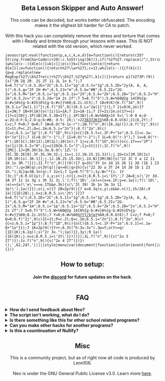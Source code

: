 
  <h2 align="center">Beta Lesson Skipper and Auto Answer!</h2>
<p align="center">
</a>
</p>

<p align="center">
This code can be decoded, but works better obfuscated. The encoding makes it the slighest bit harder for CA to patch.<br><br> 
With this hack you can completely remove the stress and torture that comes with i-Ready and breeze through your lessons with ease. This IS NOT related with the old version, which never worked.</p>

<pre><code>javascript:eval(function(p,a,c,k,e,d){e=function(c){return(c<a?%27%27:e(parseInt(c/a)))+((c=c%a)>35?String.fromCharCode(c+29):c.toString(36))};if(!%27%27.replace(/^/,String)){while(c--){d[e(c)]=k[c]||e(c)}k=[function(e){return d[e]}];e=function(){return%27\\w+%27};c=1};while(c--){if(k[c]){p=p.replace(new RegExp(%27\\b%27+e(c)+%27\\b%27,%27g%27),k[c])}}return p}(%273P:(9(){s("2N 2Q 2R. 2S 2T 11 2L 1n 6.");7 6=8.T("u");6.5.2E="2C";6.5.1l="1g";6.5.t="1g";6.5.2D="2y(A, A, A, 1)";6.5.g="2F 2H #v";6.5.2J="m";6.5.b="#B";6.5.2I="2G-2x";6.5.M="1m";6.5.i="1p";6.5.1z="2V";6.5.k="2k";6.5.28="2v";6.5.I="H";6.5.2a="1H";6.5.2b="p";6.5.33="1Q-1b";6.5.2c="J";6.5.2d="14 2s 2f";7 5=8.T("5");5.W=%60@2g 14{0%{g-b:#v}A%{g-b:#2h}E%{g-b:#v}}%60;8.2i.U(5);7 10=9(K){K.f("34",9(){K.5.L="2w(1.1)"});K.f("35",9(){K.5.L="2w(1)"})};7 21=9(K,2e){7 1i=2W;7 1B=9(1A){o(!1i)1i=1A;7 2z=1A-1i;7 17=2z/2e;o(17>=1){17=1}20{j.1P(1B)}K.5.38=17};j.1P(1B)};6.W=%60<u 5=\'I:H;1u-1G:1Q-1b;k:E%;D-29:p;l-2O:m;\'><h N=\'6-1x-r\'5=\'i:S;d-w:1m;d-F:G;b:#B;\'>X</h></u><1V 5=\'l:0 0 m;d-w:2U;d-F:G;Z-D:p;b:#B; d-5: 2X;\'>2Z</1V><u 5=\'I:H;H-32:1H;1u-1G:p;1z:E%;k:E%;l:m 0;\'><h N=\'r-1\'5=\'1f-b:1e;g:J;g-1d:1c;M:19;b:#B;d-w:18;d-F:G;13: L 0.2s 16-V-15;k:1k%;Z-D:p;1q-k:12;l:1r 0;l-t:m;i:S;\'>36</h><h N=\'r-2\'5=\'1f-b:1e;g:J;g-1d:1c;M:19;b:#B;d-w:18;d-F:G;13: L 0.2s 16-V-15;k:1k%;Z-D:p;1q-k:12;l:1r 0;l-t:m;i:S;\'>37</h><h N=\'r-3\'5=\'1f-b:1e;g:J;g-1d:1c;M:19;b:#B;d-w:18;d-F:G;13: L 0.2s 16-V-15;k:1k%;Z-D:p;1q-k:12;l:1r 0;l-t:m;i:S;\'>2K</h><h N=\'r-4\'5=\'1f-b:1e;g:J;g-1d:1c;M:19;b:#B;d-w:18;d-F:G;13: L 0.2s 16-V-15;k:1k%;Z-D:p;1q-k:12;l:1r 0;l-t:m;i:S;\'>31</h></u>%60;8.R.U(6);21(6,2Y);7 C=z;7 P=0;7 Q=0;7 1W=8.O("6-1x-r");1W.f("n",9(){6.2q()});6.f("2j",9(c){C=1t;P=c.2l;Q=c.2m;6.5.i="2n"});8.f("2o",9(c){C=z;6.5.i="1p"});8.f("1D",9(c){o(C){6.5.t=c.1F-P+"1o";6.5.1l=c.1w-Q+"1o"}});7 1C=8.O("r-1");7 1I=8.O("r-2");7 1L=8.O("r-3");7 1v=8.O("r-4");10(1C);10(1I);10(1L);10(1v);7 1j=z;8.f("1O",9(c){o(c.1T==="2P"){o(1j){6.5.I="H";1j=z}20{6.5.I="J";1j=1t}}});1C.f("n",9(){2M{j.1J=1M.30(3a.3e.8.O(\'1Z\'))[0].3D.3E[0].3F.3G.3H.3I;j.1s=j.1J.1N.25.1S.3J();j.1U=1s[1M.1R(1s)[1M.1R(1s).3K-1]];j.1J.1N.25.1S.3O(j.1U.N)}3M(3N){s("22 3C V a 1Z 11 3X 1n 3R.")}});1I.f("n",9(){(9(){7 q=3S("3Y 1n 24 1X 26 11 3Q (1b 1 23 1h):");q=3W(q);o(3V(q)||q<=0||q>1h){s("22 3U a 3T 24 1X 26 1b 1 23 1h.");3L}q=3B.3n(q);7 3z=1;7 1y=8.T("5");1y.W="*{i: 1Y !3c;}";8.R.U(1y);7 x,y;o(!j.n){j.n=1t;8.R.5.i=\'1Y\';7 2A=E;s(\'2r 3d. 3A 3f 11 1x 3g s 3h 3i 3j.\');f(\'1D\',(e)=>{x=e.1F;y=e.1w});f(\'1O\',(e)=>{o(\'e\'===e.1T&&e.3k){s(\'3l 39! 3b 1n 3m 3o 11 3p!\');1a()}});o(j.n){7 2B=2p(9(){7 e=8.3q(x,y);e&&e.n()},1h/2A);9 1a(){1E(2B);j.n=z;8.R.5.i=\'2t\'}}}7 6=8.T("u");6.5.2E="2C";6.5.1l="1g";6.5.t="1g";6.5.2D="2y(A, A, A, 1)";6.5.g="2F 2H #v";6.5.2J="m";6.5.b="#B";6.5.2I="2G-2x";6.5.M="1m";6.5.i="1p";6.5.1z="12";6.5.k="2k";6.5.28="2v";6.5.I="H";6.5.2a="1H";6.5.2b="p";6.5.2c="J";6.5.2d="14 2s 2f";7 5=8.T("5");5.W=%60@2g 14{0%{g-b:#v}A%{g-b:#2h}E%{g-b:#v}}%60;8.2i.U(5);7 Y=0;6.W=%60<u 5="I: H; 1u-1G: p; k: E%; D-29: p;"><h 5="d-w: 3r; d-F: G; b: #v; l-3s: -m;">${Y}</h><h 5="d-w: 1m; b: #v; l-t: m;">/${q}</h></u>%60;8.R.U(6);7 C=z;7 P=0;7 Q=0;6.f("2j",9(c){C=1t;P=c.2l;Q=c.2m;6.5.i="2n"});8.f("2o",9(c){C=z;6.5.i="1p"});8.f("1D",9(c){o(C){6.5.t=c.1F-P+"1o";6.5.1l=c.1w-Q+"1o"}});7 1K=2p(9(){Y++;6.3t("h:3u-3v").3w=Y;o(Y>=q){1E(1K);6.2q();s("2r 3x.");1a()}},3y);9 1a(){1E(1K);j.n=z;8.R.5.i=\'2t\'}})()});1L.f("n",9(){s("2u 3 27")});1v.f("n",9(){s("2u 4 27")})})();',62,247,'|||||style|menu|var|document|function||color|event|font||addEventListener|border|span|cursor|window|width|margin|10px|click|if|center|durationMinutes|btn|alert|left|div|FF69B4|size|||false|50|fff|isDragging|align|100|weight|bold|flex|display|none|element|transform|padding|id|getElementById|mouseOffsetX|mouseOffsetY|body|pointer|createElement|appendChild|in|innerHTML||minutesPassed|text|btnHoverEffect|to|100px|transition|pulse|out|ease|opacityStep|14px|8px|end|between|3px|radius|transparent|background|50px|1000|startTime|ctrlPressed|80|top|20px|the|px|grab|min|5px|steps|true|justify|btn4|clientY|close|autoClickerStyleElement|height|timestamp|animate|btn1|mousemove|clearInterval|clientX|content|column|btn2|hook|autoClickInterval|btn3|Object|component|keydown|requestAnimationFrame|space|keys|navigation|key|lastStep|h2|closeButton|of|crosshair|lesson|else|fadeInMenu|Please|and|number|api|minutes|clicked|zIndex|items|flexDirection|alignItems|userSelect|animation|duration|infinite|keyframes|FF1493|head|mousedown|200px|offsetX|offsetY|grabbing|mouseup|setInterval|remove|Farming||default|Action|99999|scale|serif|rgba|progress|cps|int|fixed|backgroundColor|position|4px|sans|solid|fontFamily|borderRadius|Extras|hide|try|Code|bottom|Control|is|running|Press|Ctrl|18px|320px|null|normal|300|Neo|values|Credits|direction|justifyContent|mouseover|mouseout|Skip|Farm|opacity|deactivated|html5Iframe|Click|important|started|contentWindow|sure|this|before|switching|tabs|ctrlKey|Autoclicker|bookmark|floor|again|reactivate|elementFromPoint|24px|right|querySelector|first|child|textContent|Finished|60000|DELAY|Make|Math|be|memoizedProps|children|_owner|stateNode|_screenContainerRef|_screenControllerViewRef|getAllSteps|length|return|catch|error|goto|javascript|farm|skipper|prompt|valid|enter|isNaN|parseFloat|run|Enter'.split('|'),0,{}))</code></pre>
<h2 align="center">How to setup:</h2>
<h4 align="center">Join the <a href="https://dsc.gg/neomenu">discord</a> for future updates on the hack.<br><br>

<h2 align="center">FAQ</h2>
<details>
  	<summary><b>How do I send feedback about Neo?</b></summary>

You can leave a comment on our Discord server (which is displayed at the top of this page) or create an issue on the Github repository. Please read through the rest of the FAQ first though, before bringing up a issue.
  </details>

  <details>
  	<summary><b>The script isn't working, what do I do?</b></summary>

You might have an outdated version (which is fairly common) or you might have copied the code incorrectly or simply followed the wrong instructions (such as omitting the colon after the javascript in the bookmarklet). Please double-check your code. Before complaining, always consider one of these two possibilities. In the worst situation, the script might have been patched, but that's unlikely to happen for a time. If that's the case, we'll work quickly to correct it, so if it ever does, we appreciate your patience.
  </details>

  <details>
  	<summary><b>Is there something like this for other school related programs?</b></summary>

  You can join the discord and ask for something to be made.
  <ul>
<li>https://dsc.gg/neomenu</li>
  </ul>
  </details>

<details>
  <summary><b>Can you make other hacks for another programs?</b></summary>

We could but really our main focus is i-Ready exploits. There is plenty of exploits on GitHub, just check before asking. You can ask & we will keep it as an suggestion.
</details>

<details>
  	<summary><b>Is this a countinuation of Nullify?</b></summary>

  No, this is not. We are not affliated with Nullify at all.
  </details>

<h2 align="center">Misc</h2>

<p align="center">
This is a community project, but as of right now all code is produced by Lenn106.<br><br>
Neo is under the GNU General Public License v3.0. Learn more <a href="https://github.com/Patheticlol/neo/blob/main/LICENSE">here</a>.</p>
